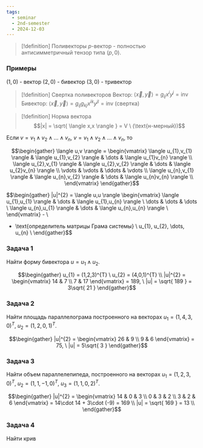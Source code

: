 ```yaml
---
tags:
  - seminar
  - 2nd-semester
  - 2024-12-03
---
```

> [!definition] Поливекторы
> $p$-вектор - полностью антисимметричный тензор типа $(p,0)$.

### Примеры

$(1,0)$ - вектор
$(2, 0)$ - бивектор
$(3, 0)$ - тривектор

> [!definition]  Свертка поливекторов
> Вектор: $\langle \vec{x}, \vec{y} \rangle = g_{ij}x^{i}y^{j} = \mathrm{inv}$
> Бивектор: $\langle \vec{x}, \vec{y} \rangle = g_{ij}g_{kj}x^{ik}y^{jl} = \mathrm{inv}$ (свертка)

> [!definition] Норма вектора
> $$|x| = \sqrt{ \langle x,x \rangle } = V \ (\text{н-мерный})$$

Если $v = v_{1} \wedge v_{2} \wedge \dots \wedge v_{n}$, $v = v_{1} \wedge v_{2} \wedge \dots \wedge v_{n}$, то 

$$\begin{gather}
\langle u,v \rangle = \begin{vmatrix}
\langle u_{1},v_{1} \rangle & \langle u_{1},v_{2} \rangle & \dots & \langle u_{1}v_{n} \rangle \\
\langle u_{2},v_{1} \rangle & \langle u_{2},v_{2} \rangle & \dots & \langle u_{2}v_{n} \rangle \\
\vdots & \vdots & \ddots & \vdots \\
\langle u_{n},v_{1} \rangle & \langle u_{n},v_{2} \rangle & \dots & \langle u_{n}v_{n} \rangle \\
\end{vmatrix}
\end{gather}$$

$$\begin{gather}
|u|^{2} = \langle u,u \rangle \begin{vmatrix}
\langle u_{1},u_{1} \rangle & \dots & \langle u_{1},u_{n} \rangle \\
\dots & \dots & \dots \\
\langle u_{n},u_{1} \rangle & \dots & \langle u_{n},u_{n} \rangle \\
\end{vmatrix} - \\
- \text{определитель матрицы Грама системы} \ u_{1}, u_{2}, \dots, u_{n} \\
\end{gather}$$

### Задача 1

Найти форму бивектора $u = u_{1} \wedge u_{2}$.

$$\begin{gather}
u_{1} = (1,2,3)^{T} \ u_{2} = (4,0,1)^{T} \\
|u|^{2} = \begin{vmatrix}
14 & 7 \\
7 & 17
\end{vmatrix} = 189, \ |u| = \sqrt{ 189 } = 3\sqrt{ 21 }
\end{gather}$$

### Задача 2

Найти площадь параллелограма построенного на векторах $u_{1} = (1,4,3,0)^{T}, \ u_{2} = (1,2,0,1)^{T}$.

$$\begin{gather}
|u|^{2} = \begin{vmatrix}
26 & 9 \\
9 & 6
\end{vmatrix} = 75, \ |u| = 5\sqrt{ 3 }
\end{gather}$$

### Задача 3

Найти объем параллелепипеда, построенного на векторах $u_{1} = (1,2,3,0)^{T}, \ u_{2} = (1,1,-1,0)^{T}, \ u_{3} = (1,1,0,2)^{T}$.

$$\begin{gather}
|u|^{2} = \begin{vmatrix}
14 & 0 & 3 \\
0 & 3 & 2 \\
3 & 2 & 6
\end{vmatrix} = 14\cdot 14 + 3\cdot (-9) = 169 \\
|u| = \sqrt{ 169 } = 13 \\
\end{gather}$$

### Задача 4

Найти крив